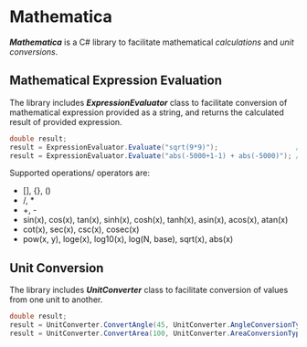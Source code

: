 # Mathematica
**_Mathematica_** is a C# library to facilitate mathematical _calculations_ and _unit conversions_.

## Mathematical Expression Evaluation
The library includes **_ExpressionEvaluator_** class to facilitate conversion of mathematical expression provided as a string, and returns the calculated result of provided expression.

```csharp
double result;
result = ExpressionEvaluator.Evaluate("sqrt(9*9)");                   // result = 9
result = ExpressionEvaluator.Evaluate("abs(-5000+1-1) + abs(-5000)"); // result = 10000
```

Supported operations/ operators are:
* [], {}, ()
* /, *
* +, -
* sin(x), cos(x), tan(x), sinh(x), cosh(x), tanh(x), asin(x), acos(x), atan(x)
* cot(x), sec(x), csc(x), cosec(x)
* pow(x, y), loge(x), log10(x), log(N, base), sqrt(x), abs(x)

## Unit Conversion
The library includes **_UnitConverter_** class to facilitate conversion of values from one unit to another.

```csharp
double result;
result = UnitConverter.ConvertAngle(45, UnitConverter.AngleConversionType.DEGREE_TO_MIL);       // 800
result = UnitConverter.ConvertArea(100, UnitConverter.AreaConversionType.ACRE_TO_SQUARE_METER); // 404687.3
```